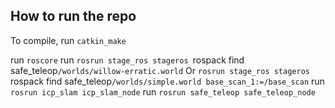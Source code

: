 ## How to run the repo
To compile, run `catkin_make`

run `roscore`
run `rosrun stage_ros stageros `rospack find safe_teleop`/worlds/willow-erratic.world`
Or `rosrun stage_ros stageros `rospack find safe_teleop`/worlds/simple.world base_scan_1:=/base_scan`
run `rosrun icp_slam icp_slam_node`
run `rosrun safe_teleop safe_teleop_node`
